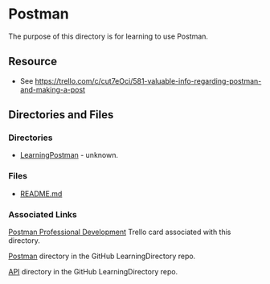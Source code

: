 # Postman

The purpose of this directory is for learning to use Postman.

## Resource
* See https://trello.com/c/cut7eOci/581-valuable-info-regarding-postman-and-making-a-post

## Directories and Files
### Directories
* [LearningPostman](https://github.com/JamieBort/LearningDirectory/tree/master/Postman/LearningPostman) - unknown.

### Files
* [README.md](https://github.com/JamieBort/LearningDirectory/tree/master/Postman)

### Associated Links
[Postman Professional Development](https://trello.com/c/ni15ggqo/239-postman-professional-development) Trello card associated with this directory.

[Postman](https://github.com/JamieBort/LearningDirectory/tree/master/Postman) directory in the GitHub LearningDirectory repo.

[API](https://github.com/JamieBort/LearningDirectory/tree/master/API) directory in the GitHub LearningDirectory repo.